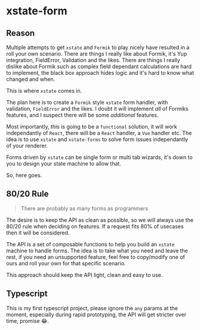 # xstate-form

## Reason

Multiple attempts to get `xstate` and `Formik` to play nicely have resulted in a roll your own scenario. There are things I really like about Formik, it's Yup integration, FieldError, Validation and the likes. There are things I really dislike about Formik such as complex field dependant calculations are hard to implement, the black box approach hides logic and it's hard to know what changed and when.

This is where `xstate` comes in.

The plan here is to create a `Formik` style `xstate` form handler, with validation, `FieldError` and the likes. I doubt it will implement _all_ of Formiks features, and I suspect there will be some _additional_ features.

Most importantly, this is going to be a `functional` solution, it will work independantly of `React`, there will be a `React` handler, a `Vue` handler etc. The idea is to use `xstate` and `xstate-forms` to solve form issues independantly of your renderer.

Forms driven by `xstate` can be single form or multi tab wizards, it's down to you to design your state machine to allow that.

So, here goes.

## 80/20 Rule

> There are probably as many forms as programmers

The desire is to keep the API as clean as possible, so we will always use the 80/20 rule when deciding on features. If a request fits 80% of usecases then it will be considered.

The API is a set of composable functions to help you build an `xstate` machine to handle forms. The idea is to take what you need and leave the rest, if you need an unsupported feature, feel free to copy/modify one of ours and roll your own for that specific scenario.

This approach should keep the API light, clean and easy to use.

## Typescript

This is my first typescript project, please ignore the `any` params at the moment, especially during rapid prototyping, the API will get stricter over time, promise 😂.
